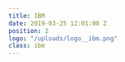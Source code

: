 ```yaml
---
title: IBM
date: 2019-03-25 12:01:00 Z
position: 2
logo: "/uploads/logo__ibm.png"
class: ibm
---
```

